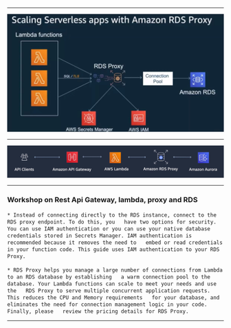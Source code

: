 ***

 <div align="center">
    <img src="images/proxy.JPG" width="700" />
</div>

***

<div align="center">
    <img src="images/rds-proxy.JPG" width="700" />
</div>


***
### __Workshop on Rest Api Gateway, lambda, proxy and RDS__
    
    * Instead of connecting directly to the RDS instance, connect to the RDS proxy endpoint. To do this, you   have two options for security. You can use IAM authentication or you can use your native database   credentials stored in Secrets Manager. IAM authentication is recommended because it removes the need to   embed or read credentials in your function code. This guide uses IAM authentication to your RDS Proxy.  

    * RDS Proxy helps you manage a large number of connections from Lambda to an RDS database by establishing   a warm connection pool to the database. Your Lambda functions can scale to meet your needs and use the   RDS Proxy to serve multiple concurrent application requests. This reduces the CPU and Memory requirements   for your database, and eliminates the need for connection management logic in your code. Finally, please   review the pricing details for RDS Proxy.  

***
